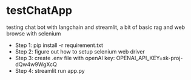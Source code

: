 # testChatApp
testing chat bot with langchain and streamlit, a bit of basic rag and web browse with selenium

+ Step 1: pip install -r requirement.txt
+ Step 2: figure out how to setup selenium web driver
+ Step 3: create .env file with openAI key: OPENAI_API_KEY=sk-proj-dQw4w9WgXcQ
+ Step 4: streamlit run app.py
